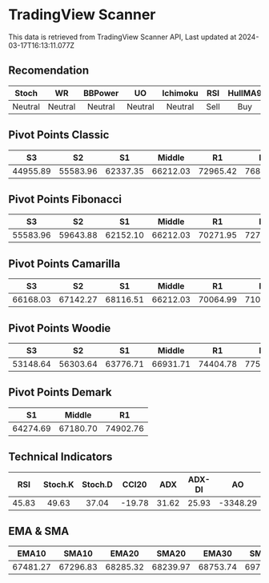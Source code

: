 # TradingView Scanner
This data is retrieved from TradingView Scanner API, Last updated at 2024-03-17T16:13:11.077Z

## Recomendation
| Stoch | WR | BBPower | UO | Ichimoku | RSI | HullMA9 |
| :---: | :---: | :---: | :---: | :---: | :---: | :---: |
| Neutral | Neutral | Neutral | Neutral | Neutral | Sell | Buy |

## Pivot Points Classic
| S3 | S2 | S1 | Middle | R1 | R2 | R3 |
| :---: | :---: | :---: | :---: | :---: | :---: | :---: |
| 44955.89 | 55583.96 | 62337.35 | 66212.03 | 72965.42 | 76840.10 | 87468.17 |

## Pivot Points Fibonacci
| S3 | S2 | S1 | Middle | R1 | R2 | R3 |
| :---: | :---: | :---: | :---: | :---: | :---: | :---: |
| 55583.96 | 59643.88 | 62152.10 | 66212.03 | 70271.95 | 72780.17 | 76840.10 |

## Pivot Points Camarilla
| S3 | S2 | S1 | Middle | R1 | R2 | R3 |
| :---: | :---: | :---: | :---: | :---: | :---: | :---: |
| 66168.03 | 67142.27 | 68116.51 | 66212.03 | 70064.99 | 71039.23 | 72013.47 |

## Pivot Points Woodie
| S3 | S2 | S1 | Middle | R1 | R2 | R3 |
| :---: | :---: | :---: | :---: | :---: | :---: | :---: |
| 53148.64 | 56303.64 | 63776.71 | 66931.71 | 74404.78 | 77559.78 | 85032.85 |

## Pivot Points Demark
| S1 | Middle | R1 |
| :---: | :---: | :---: |
| 64274.69 | 67180.70 | 74902.76 |

## Technical Indicators
| RSI | Stoch.K | Stoch.D | CCI20 | ADX | ADX-DI | AO | Mom | MACD | MACD | W.R | HullMA9 |
| :---: | :---: | :---: | :---: | :---: | :---: | :---: | :---: | :---: | :---: | :---: | :---: |
| 45.83 | 49.63 | 37.04 | -19.78 | 31.62 | 25.93 | -3348.29 | -1446.47 | -969.74 | -907.97 | -46.46 | 67252.06 |

## EMA & SMA
| EMA10 | SMA10 | EMA20 | SMA20 | EMA30 | SMA30 | EMA50 | SMA50 | EMA100 | SMA100 | EMA200 | SMA200 |
| :---: | :---: | :---: | :---: | :---: | :---: | :---: | :---: | :---: | :---: | :---: | :---: |
| 67481.27 | 67296.83 | 68285.32 | 68239.97 | 68753.74 | 69761.38 | 68744.07 | 70018.56 | 66574.35 | 67550.01 | 61587.54 | 60338.43 |